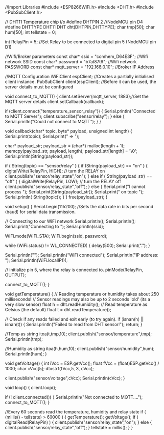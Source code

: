 //Import Libraries
#include <ESP8266WiFi.h>
#include <DHT.h>
#include <PubSubClient.h>

// DHT11 Temperature chip i/o
#define DHTPIN 2 //NodeMCU pin D4
#define DHTTYPE DHT11
DHT dht(DHTPIN,DHTTYPE);
char tmp[50];
char hum[50];
int tellstate = 0;

int RelayPin = 5; //Set Relay to be connected to digital pin 5 (NodeMCU pin D1)

//Wifi/Broker parameters
const char* ssid = "comhem_D64E3F"; //Wifi network SSID
const char* password = "b7at87t6"; //Wifi network PASSWORD
const char* mqtt_server = "192.168.0.10"; //Broker IP Address

//MQTT Configuration
WiFiClient espClient; //Creates a partially initialised client instance.
PubSubClient client(espClient); //Before it can be used, the server details must be configured

void connect_to_MQTT() {
 client.setServer(mqtt_server, 1883);//Set the MQTT server details
  client.setCallback(callback);

  if (client.connect("temperature_sensor_relay")) {
    Serial.println("Connected to MQTT Server");
    client.subscribe("sensor/relay");
  } else {
    Serial.println("Could not connect to MQTT");
  }
}

void callback(char* topic, byte* payload, unsigned int length) {
  Serial.print(topic);
  Serial.print(" => ");

char* payload_str;
  payload_str = (char*) malloc(length + 1);
  memcpy(payload_str, payload, length);
  payload_str[length] = '\0';
Serial.println(String(payload_str));
  
  if ( String(topic) == "sensor/relay" ) {
    if (String(payload_str) == "on" ) {
      digitalWrite(RelayPin, HIGH);   // turn the RELAY on
      client.publish("sensor/relay_state","on");
    } else if ( String(payload_str) == "off" ) {
      digitalWrite(RelayPin, LOW);    // turn the RELAY off
      client.publish("sensor/relay_state","off");
    } else {
      Serial.print("I cannot process ");
      Serial.print(String(payload_str));
      Serial.print(" on topic ");
      Serial.println( String(topic));
    }
  }
   free(payload_str);
}

void setup() {
  Serial.begin(115200); //Sets the data rate in bits per second (baud) for serial data transmission.

// Connecting to our WiFi network
  Serial.println();
  Serial.println();
  Serial.print("Connecting to ");
  Serial.println(ssid);

  WiFi.mode(WIFI_STA);
  WiFi.begin(ssid, password);

  while (WiFi.status() != WL_CONNECTED) {
      delay(500);
      Serial.print(".");
  }

  Serial.println("");
  Serial.println("WiFi connected");
  Serial.println("IP address: ");
  Serial.println(WiFi.localIP());

  // initialize pin 5, where the relay is connected to.
  pinMode(RelayPin, OUTPUT);

  connect_to_MQTT();
}

void getTemperature() {
  // Reading temperature or humidity takes about 250 milliseconds!
  // Sensor readings may also be up to 2 seconds 'old' (its a very slow sensor)
  float h = dht.readHumidity();
  // Read temperature as Celsius (the default)
  float t = dht.readTemperature();

  // Check if any reads failed and exit early (to try again).
  if (isnan(h) || isnan(t)) {
    Serial.println("Failed to read from DHT sensor!");
    return;
  }

  //Temp as string
  itoa(t,tmp,10);
  client.publish("sensor/temperature",tmp);
  Serial.println(tmp);

  //Humidity as string
  itoa(h,hum,10);
  client.publish("sensor/humidity",hum);
  Serial.println(hum);
}

void getVoltage() {
  int iVcc = ESP.getVcc();
  float fVcc = (float)ESP.getVcc() / 1000;
  char cVcc[5];
  dtostrf(fVcc,5, 3, cVcc);
  
  client.publish("sensor/voltage",cVcc);
  Serial.println(cVcc);
}
  
void loop() {
  client.loop();

  if (! client.connected()) {
    Serial.println("Not connected to MQTT....");
    connect_to_MQTT();
  }

 //Every 60 seconds read the temperature, humidity and relay state
  if ( (millis() - tellstate) > 60000 ) {
    getTemperature();
    getVoltage();
    if ( digitalRead(RelayPin) ) {
       client.publish("sensor/relay_state","on");
    } else {
      client.publish("sensor/relay_state","off");
    }
    tellstate = millis();
  }
}
